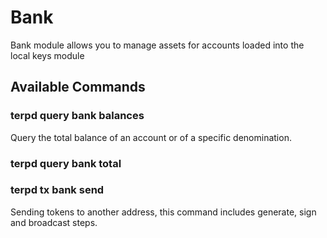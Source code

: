 # Bank

Bank module allows you to manage assets for accounts loaded into the local keys module

## Available Commands

### terpd query bank balances
Query the total balance of an account or of a specific denomination. 

### terpd query bank total

### terpd tx bank send 

Sending tokens to another address, this command includes generate, sign and broadcast steps.